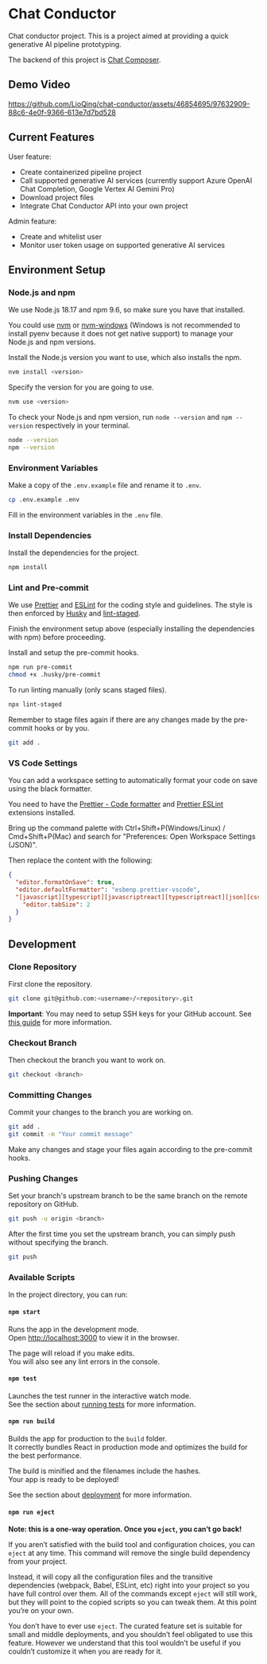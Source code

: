 # Chat Conductor

Chat conductor project. This is a project aimed at providing a quick generative AI pipeline prototyping.

The backend of this project is [Chat Composer](https://github.com/LioQing/chat-composer/).

## Demo Video

https://github.com/LioQing/chat-conductor/assets/46854695/97632909-88c6-4e0f-9366-613e7d7bd528

## Current Features

User feature:
- Create containerized pipeline project
- Call supported generative AI services (currently support Azure OpenAI Chat Completion, Google Vertex AI Gemini Pro)
- Download project files
- Integrate Chat Conductor API into your own project

Admin feature:
- Create and whitelist user
- Monitor user token usage on supported generative AI services

## Environment Setup

### Node.js and npm

We use Node.js 18.17 and npm 9.6, so make sure you have that installed.

You could use [nvm](https://github.com/nvm-sh/nvm) or [nvm-windows](https://github.com/coreybutler/nvm-windows) (Windows is not recommended to install pyenv because it does not get native support) to manage your Node.js and npm versions.

Install the Node.js version you want to use, which also installs the npm.

```bash
nvm install <version>
```

Specify the version for you are going to use.

```bash
nvm use <version>
```

To check your Node.js and npm version, run `node --version` and `npm --version` respectively in your terminal.

```bash
node --version
npm --version
```

### Environment Variables

Make a copy of the `.env.example` file and rename it to `.env`.

```bash
cp .env.example .env
```

Fill in the environment variables in the `.env` file.

### Install Dependencies

Install the dependencies for the project.

```bash
npm install
```

### Lint and Pre-commit

We use [Prettier](https://prettier.io/) and [ESLint](https://eslint.org/) for the coding style and guidelines. The style is then enforced by [Husky](https://typicode.github.io/husky/#/) and [lint-staged](https://github.com/lint-staged/lint-staged).

Finish the environment setup above (especially installing the dependencies with npm) before proceeding.

Install and setup the pre-commit hooks.

```bash
npm run pre-commit
chmod +x .husky/pre-commit
```

To run linting manually (only scans staged files).

```bash
npx lint-staged
```

Remember to stage files again if there are any changes made by the pre-commit hooks or by you.

```bash
git add .
```

### VS Code Settings

You can add a workspace setting to automatically format your code on save using the black formatter.

You need to have the [Prettier - Code formatter](https://marketplace.visualstudio.com/items?itemName=esbenp.prettier-vscode) and [Prettier ESLint](https://marketplace.visualstudio.com/items?itemName=rvest.vs-code-prettier-eslint) extensions installed.

Bring up the command palette with Ctrl+Shift+P(Windows/Linux) / Cmd+Shift+P(Mac) and search for "Preferences: Open Workspace Settings (JSON)".

Then replace the content with the following:

```json
{
  "editor.formatOnSave": true,
  "editor.defaultFormatter": "esbenp.prettier-vscode",
  "[javascript][typescript][javascriptreact][typescriptreact][json][css][html]": {
    "editor.tabSize": 2
  }
}
```

## Development

### Clone Repository

First clone the repository.

```bash
git clone git@github.com:<username>/<repository>.git
```

**Important**: You may need to setup SSH keys for your GitHub account. See [this guide](https://help.github.com/en/github/authenticating-to-github/connecting-to-github-with-ssh) for more information.

### Checkout Branch

Then checkout the branch you want to work on.

```bash
git checkout <branch>
```

### Committing Changes

Commit your changes to the branch you are working on.

```bash
git add .
git commit -m "Your commit message"
```

Make any changes and stage your files again according to the pre-commit hooks.

### Pushing Changes

Set your branch's upstream branch to be the same branch on the remote repository on GitHub.

```bash
git push -u origin <branch>
```

After the first time you set the upstream branch, you can simply push without specifying the branch.

```bash
git push
```

### Available Scripts

In the project directory, you can run:

#### `npm start`

Runs the app in the development mode.\
Open [http://localhost:3000](http://localhost:3000) to view it in the browser.

The page will reload if you make edits.\
You will also see any lint errors in the console.

#### `npm test`

Launches the test runner in the interactive watch mode.\
See the section about [running tests](https://facebook.github.io/create-react-app/docs/running-tests) for more information.

#### `npm run build`

Builds the app for production to the `build` folder.\
It correctly bundles React in production mode and optimizes the build for the best performance.

The build is minified and the filenames include the hashes.\
Your app is ready to be deployed!

See the section about [deployment](https://facebook.github.io/create-react-app/docs/deployment) for more information.

#### `npm run eject`

**Note: this is a one-way operation. Once you `eject`, you can’t go back!**

If you aren’t satisfied with the build tool and configuration choices, you can `eject` at any time. This command will remove the single build dependency from your project.

Instead, it will copy all the configuration files and the transitive dependencies (webpack, Babel, ESLint, etc) right into your project so you have full control over them. All of the commands except `eject` will still work, but they will point to the copied scripts so you can tweak them. At this point you’re on your own.

You don’t have to ever use `eject`. The curated feature set is suitable for small and middle deployments, and you shouldn’t feel obligated to use this feature. However we understand that this tool wouldn’t be useful if you couldn’t customize it when you are ready for it.
